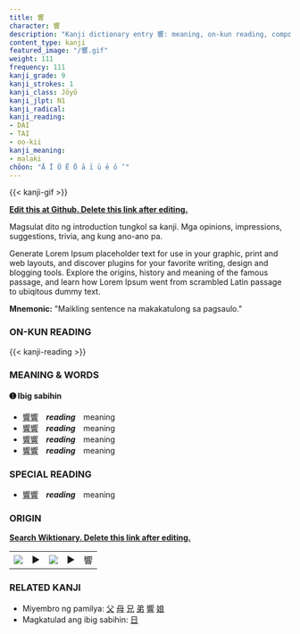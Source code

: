 ```yaml
---
title: 響
character: 響
description: "Kanji dictionary entry 響: meaning, on-kun reading, compounds, origin, related kanji"
content_type: kanji
featured_image: "/響.gif"
weight: 111
frequency: 111
kanji_grade: 9
kanji_strokes: 1
kanji_class: Jōyō
kanji_jlpt: N1
kanji_radical: 
kanji_reading: 
- DAI
- TAI
- oo-kii
kanji_meaning:
- malaki
chōon: "Ā Ī Ū Ē Ō ā ī ū ē ō ’"
---
```

[//]: # (Don't edit the line below. Kanji animated GIF code is automatically generated.)
{{< kanji-gif >}}

[//]: # (Edit below this line.)

**[Edit this at Github. Delete this link after editing.](https://github.com/tim0g/tim/tree/main/content/kanji/響/index.md)**

Magsulat dito ng introduction tungkol sa kanji. Mga opinions, impressions, suggestions, trivia, ang kung ano-ano pa.

Generate Lorem Ipsum placeholder text for use in your graphic, print and web layouts, and discover plugins for your favorite writing, design and blogging tools. Explore the origins, history and meaning of the famous passage, and learn how Lorem Ipsum went from scrambled Latin passage to ubiqitous dummy text.
 
**Mnemonic:** "Maikling sentence na makakatulong sa pagsaulo."

### ON-KUN READING

[//]: # (Don't edit the line below. ON-KUN READING code is automatically generated.)
{{< kanji-reading >}}

### MEANING & WORDS

#### ➊ **Ibig sabihin**
  - [響](../響)[響](../響)　***reading***　meaning
  - [響](../響)[響](../響)　***reading***　meaning
  - [響](../響)[響](../響)　***reading***　meaning
  - [響](../響)[響](../響)　***reading***　meaning

### SPECIAL READING
  - [響](../響)[響](../響)　***reading***　meaning

### ORIGIN

**[Search Wiktionary. Delete this link after editing.](https://wiktionary.org/wiki/響)**
<table class="kanji-table"><tr><td>
<img src="60px-響-bronze.svg.png">
</td><td>▶</td><td>
<img src="60px-響-oracle.svg.png">
</td><td>▶</td>
<td class="kanji-origin">響</td>
</tr></table>

### RELATED KANJI
- Miyembro ng pamilya: [父](../父) [母](../母) [兄](../兄) [弟](../弟) [響](../響) [娘](../娘)
- Magkatulad ang ibig sabihin: [日](../日)
